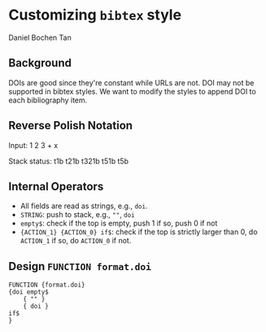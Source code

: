 # Customizing `bibtex` style
Daniel Bochen Tan

## Background
DOIs are good since they're constant while URLs are not.
DOI may not be supported in bibtex styles.
We want to modify the styles to append DOI to each bibliography item.

## Reverse Polish Notation
Input: 1 2 3 + x

Stack status: t1b t21b t321b t51b t5b

## Internal Operators
- All fields are read as strings, e.g., `doi`.
- `STRING`: push to stack, e.g., `""`, `doi`
- `empty$`: check if the top is empty, push 1 if so, push 0 if not
- `{ACTION_1} {ACTION_0} if$`: check if the top is strictly larger than 0, do `ACTION_1` if so, do `ACTION_0` if not.

## Design `FUNCTION format.doi`
```
FUNCTION {format.doi}
{doi empty$
    { "" }
    { doi }
if$
}
```